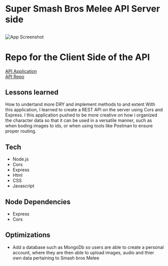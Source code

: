 
# Super Smash Bros Melee API Server side 


## 

![App Screenshot](https://i.imgur.com/CBfMdvU.png)


# Repo for the  Client Side of the API

[API Application](https://ssbmsearch.vercel.app/)  
[API Repo](https://github.com/rcmtcristian/Smash-client-API/tree/master)


## Lessons learned
How to undertand more DRY and implement methods to and extent 
With this application, I learned to create a REST API on the server using
Cors and Express. I this application pushed to be more creative on how i organized
the character data so that it can be used in a versatile manner, such as when boding images to ids, or when 
using tools like Postman to ensure proper routing.

## Tech

- Node.js
- Cors
- Express
- Html
- CSS
- Javascript


## Node Dependencies
- Express
- Cors
## Optimizations

- Add a database such as MongoDb so users are able to create a personal account, where they are then able to upload images, audio and thier own data pertaining to Smash bros Melee



